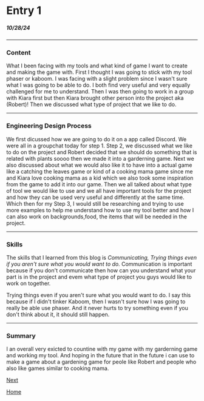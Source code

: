 # Entry 1
##### 10/28/24
---

### Content

What I been facing with my tools and what kind of game I want to create and making the game with. First I thought I was going to stick with my tool phaser or kaboom. I was facing with a slight problem since I wasn't sure what I was going to be able to do. I both find very useful and very equally challenged for me to understand. Then I was then going to work in a group with Kiara first but then Kiara brought other person into the project aka (Robert)! Then we discussed what type of project that we like to do.

---

### Engineering Design Process

We first dicussed how we are going to do it on a app called Discord. We were all in a groupchat today for step 1. Step 2, we discussed what we like to do on the project and Robert decided that we should do something that is related with plants soooo then we made it into a garderning game. Next we also discussed about what we would also like it to have into a actual game like a catching the leaves game or kind of a cooking mama game since me and Kiara love cooking mama as a kid which we also took some inspiration from the game to add it into our game. Then we all talked about what type of tool we would like to use and we all have important tools for the project and how they can be used very useful and differently at the same time. Which then for my Step 3, I would still be researching and trying to use more examples to help me understand how to use my tool better and how I can also work on backgrounds,food, the items that will be needed in the project.

---

### Skills

The skills that I learned from this blog is *Communicating, Trying things even if you aren't sure what you would want to do.* Communication is important because if you don't communicate then how can you understand what your part is in the project and evem what type of project you guys would like to work on together.

Trying things even if you aren't sure what you would want to do. I say this because if I didn't tinker Kaboom, then I wasn't sure how I was going to really be able use phaser. And it never hurts to try something even if you don't think about it, it should still happen.

---

### Summary

I an overall very exicted to countine with my game with my garderning game and working my tool. And hoping in the future that in the future i can use to make a game about a gardening game for peole like Robert and people who also like games similar to cooking mama.

[Next](entry02.md)

[Home](../README.md)
